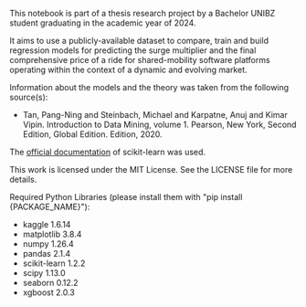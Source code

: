 This notebook is part of a thesis research project by a Bachelor UNIBZ student graduating in the academic year of 2024.

It aims to use a publicly-available dataset to compare, train and build regression models for predicting the surge multiplier and the final comprehensive price of a ride for shared-mobility software platforms operating within the context of a dynamic and evolving market.

Information about the models and the theory was taken from the following source(s):
- Tan, Pang-Ning and Steinbach, Michael and Karpatne, Anuj and Kimar Vipin.
Introduction to Data Mining, volume 1. Pearson, New York, Second Edition,
Global Edition. Edition, 2020.

The [official documentation](https://scikit-learn.org/stable/) of scikit-learn was used.

This work is licensed under the MIT License. See the LICENSE file for more details.


Required Python Libraries (please install them with "pip install {PACKAGE_NAME}"):
- kaggle                        1.6.14
- matplotlib                    3.8.4
- numpy                         1.26.4
- pandas                        2.1.4
- scikit-learn                  1.2.2
- scipy                         1.13.0
- seaborn                       0.12.2
- xgboost                       2.0.3
